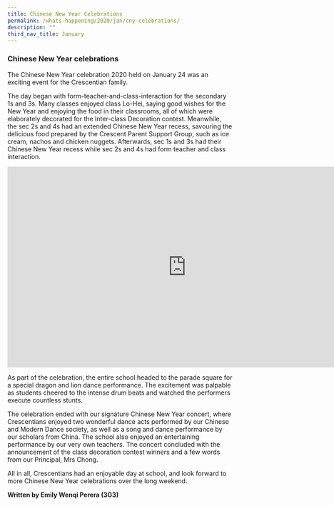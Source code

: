 ```yaml
---
title: Chinese New Year Celebrations
permalink: /whats-happening/2020/jan/cny-celebrations/
description: ""
third_nav_title: January
---
```

### **Chinese New Year celebrations**
The Chinese New Year celebration 2020 held on January 24 was an exciting event for the Crescentian family.

The day began with form-teacher-and-class-interaction for the secondary 1s and 3s. Many classes enjoyed class Lo-Hei, saying good wishes for the New Year and enjoying the food in their classrooms, all of which were elaborately decorated for the Inter-class Decoration contest. Meanwhile, the sec 2s and 4s had an extended Chinese New Year recess, savouring the delicious food prepared by the Crescent Parent Support Group, such as ice cream, nachos and chicken nuggets. Afterwards, sec 1s and 3s had their Chinese New Year recess while sec 2s and 4s had form teacher and class interaction.

<iframe allowfullscreen="true" height="450" width="800" frameborder="0" src="https://docs.google.com/presentation/d/e/2PACX-1vRf5eU43lnV3WE2O9oEKJNlAYKIo6353i3x9hchfCASs95vWz52Wc_1c1Ezzy8FOgaD47g56MCYfPVN/embed?start=false&amp;loop=false&amp;delayms=3000"></iframe>

As part of the celebration, the entire school headed to the parade square for a special dragon and lion dance performance. The excitement was palpable as students cheered to the intense drum beats and watched the performers execute countless stunts.

The celebration ended with our signature Chinese New Year concert, where Crescentians enjoyed two wonderful dance acts performed by our Chinese and Modern Dance society, as well as a song and dance performance by our scholars from China. The school also enjoyed an entertaining performance by our very own teachers. The concert concluded with the announcement of the class decoration contest winners and a few words from our Principal, Mrs Chong.

All in all, Crescentians had an enjoyable day at school, and look forward to more Chinese New Year celebrations over the long weekend.

**Written by Emily Wenqi Perera (3G3)**